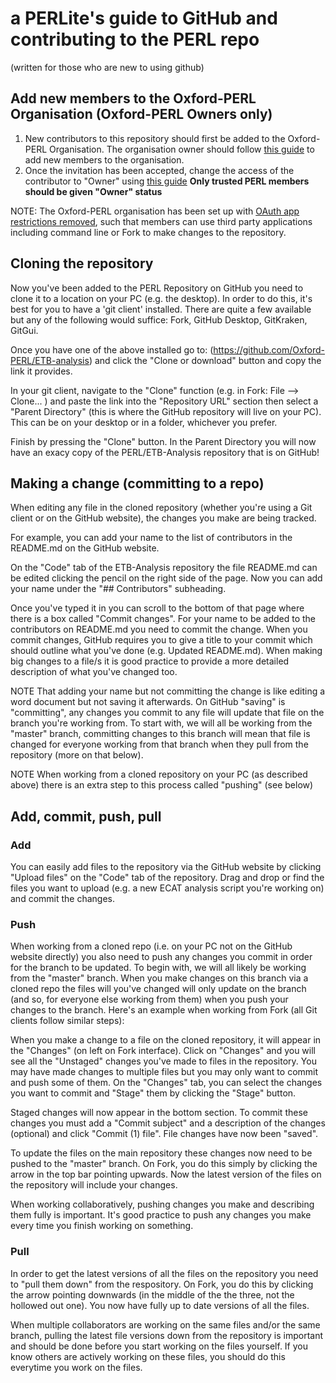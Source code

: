 # a PERLite's guide to GitHub and contributing to the PERL repo
(written for those who are new to using github)

## Add new members to the Oxford-PERL Organisation (Oxford-PERL Owners only)
1. New contributors to this repository should first be added to the Oxford-PERL Organisation. The organisation owner should follow [this guide](https://help.github.com/en/enterprise/2.16/user/github/setting-up-and-managing-organizations-and-teams/adding-people-to-your-organization) to add new members to the organisation.
2. Once the invitation has been accepted, change the access of the contributor to "Owner" using [this guide](https://help.github.com/en/github/setting-up-and-managing-organizations-and-teams/changing-a-persons-role-to-owner)
**Only trusted PERL members should be given "Owner" status**

NOTE: The Oxford-PERL organisation has been set up with [OAuth app restrictions removed](https://help.github.com/en/github/setting-up-and-managing-organizations-and-teams/disabling-oauth-app-access-restrictions-for-your-organization), such that members  can use third party applications including command line or Fork to make changes to the repository.

## Cloning the repository
Now you've been added to the PERL Repository on GitHub you need to clone it to a location on your PC (e.g. the desktop). In order to do this, it's best for you to have a 'git client' installed. There are quite a few available but any of the following would suffice: Fork, GitHub Desktop, GitKraken, GitGui. 

Once you have one of the above installed go to: (https://github.com/Oxford-PERL/ETB-analysis) and click the "Clone or download" button and copy the link it provides.

In your git client, navigate to the "Clone" function (e.g. in Fork: File --> Clone... ) and paste the link into the "Repository URL" section then select a "Parent Directory" (this is where the GitHub repository will live on your PC). This can be on your desktop or in a folder, whichever you prefer.

Finish by pressing the "Clone" button. In the Parent Directory you will now have an exacy copy of the PERL/ETB-Analysis repository that is on GitHub!


## Making a change (committing to a repo)
When editing any file in the cloned repository (whether you're using a Git client or on the GitHub website), the changes you make are being tracked. 

For example, you can add your name to the list of contributors in the README.md on the GitHub website. 

On the "Code" tab of the ETB-Analysis repository the file README.md can be edited clicking the pencil on the right side of the page. Now you can add your name under the "## Contributors" subheading. 

Once you've typed it in you can scroll to the bottom of that page where there is a box called "Commit changes". For your name to be added to the contributors on README.md you need to commit the change. When you commit changes, GitHub requires you to give a title to your commit which should outline what you've done (e.g. Updated README.md). When making big changes to a file/s it is good practice to provide a more detailed description of what you've changed too.

NOTE That adding your name but not committing the change is like editing a word document but not saving it afterwards. On GitHub "saving" is "committing", any changes you commit to any file will update that file on the branch you're working from. To start with, we will all be working from the "master" branch, committing changes to this branch will mean that file is changed for everyone working from that branch when they pull from the repository (more on that below).

NOTE When working from a cloned repository on your PC (as described above) there is an extra step to this process called "pushing" (see below)

## Add, commit, push, pull
### Add
You can easily add files to the repository via the GitHub website by clicking "Upload files" on the "Code" tab of the repository. Drag and drop or find the files you want to upload (e.g. a new ECAT analysis script you're working on) and commit the changes.

### Push
When working from a cloned repo (i.e. on your PC not on the GitHub website directly) you also need to push any changes you commit in order for the branch to be updated. To begin with, we will all likely be working from the "master" branch. When you make changes on this branch via a cloned repo the files will you've changed will only update on the branch (and so, for everyone else working from them) when you push your changes to the branch. Here's an example when working from Fork (all Git clients follow similar steps):

When you make a change to a file on the cloned repository, it will appear in the "Changes" (on left on Fork interface). Click on "Changes" and you will see all the "Unstaged" changes you've made to files in the repository. You may have made changes to multiple files but you may only want to commit and push some of them. On the "Changes" tab, you can select  the changes you want to commit and "Stage" them by clicking the "Stage" button.

Staged changes will now appear in the bottom section. To commit these changes you must add a "Commit subject" and a description of the changes (optional) and click "Commit (1) file". File changes have now been "saved".

To update the files on the main repository these changes now need to be pushed to the "master" branch. On Fork, you do this simply by clicking the arrow in the top bar pointing upwards. Now the latest version of the files on the repository will include your changes.

When working collaboratively, pushing changes you make and describing them fully is important. It's good practice to push any changes you make every time you finish working on something.

### Pull
In order to get the latest versions of all the files on the repository you need to "pull them down" from the respository. On Fork, you do this by clicking the arrow pointing downwards (in the middle of the the three, not the hollowed out one). You now have fully up to date versions of all the files.

When multiple collaborators are working on the same files and/or the same branch, pulling the latest file versions down from the repository is important and should be done before you start working on the files yourself. If you know others are actively working on these files, you should do this everytime you work on the files.
